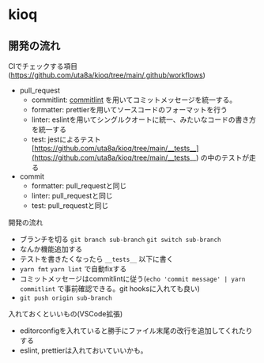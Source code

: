# kioq

## 開発の流れ

CIでチェックする項目 (https://github.com/uta8a/kioq/tree/main/.github/workflows)

- pull_request
  - commitlint: [commitlint](https://github.com/conventional-changelog/commitlint) を用いてコミットメッセージを統一する。
  - formatter: prettierを用いてソースコードのフォーマットを行う
  - linter: eslintを用いてシングルクオートに統一、みたいなコードの書き方を統一する
  - test: jestによるテスト [https://github.com/uta8a/kioq/tree/main/__tests__](https://github.com/uta8a/kioq/tree/main/__tests__) の中のテストが走る
- commit
  - formatter: pull_requestと同じ
  - linter: pull_requestと同じ
  - test: pull_requestと同じ

開発の流れ

- ブランチを切る `git branch sub-branch` `git switch sub-branch`
- なんか機能追加する
- テストを書きたくなったら `__tests__` 以下に書く
- `yarn fmt` `yarn lint` で自動fixする
- コミットメッセージはcommitlintに従う(`echo 'commit message' | yarn commitlint` で事前確認できる。git hooksに入れても良い)
- `git push origin sub-branch`

入れておくといいもの(VSCode拡張)

- editorconfigを入れていると勝手にファイル末尾の改行を追加してくれたりする
- eslint, prettierは入れておいていいかも。
